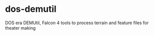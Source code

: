 # dos-demutil
DOS era DEMUtil, Falcon 4 tools to process terrain and feature files for theater making

